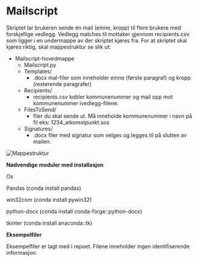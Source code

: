 # Mailscript

Skriptet lar brukeren sende én mail (emne, kropp) til flere brukere med forskjellige vedlegg. Vedlegg matches til mottaker gjennom recipients.csv
som ligger i en undermappe av der skriptet kjøres fra. For at skriptet skal kjøres riktig, skal mappestruktur se slik ut:

- Mailscript-hovedmappe
  - Mailscript.py
  - Templates/
    - .docx mal-filer som inneholder emne (første paragraf) og kropp (resterende paragrafer)
  - Recipients/
    - recipients.csv kobler kommunenummer og mail opp mot kommunenummer ivedlegg-filene.
  - FilesToSend/
    - filer du skal sende ut. Må inneholde kommunenummer i navn på fil eks: 
      1234_atkomstpunkt.sos
  - Signatures/
    - .docx filer med signatur som velges og legges til på slutten av mailen.

![Mappestruktur](https://github.com/jesperfjellin-kv/Mailscript/assets/145996132/39df15da-6012-4d13-810f-19b376d399ff)



**Nødvendige moduler med installasjon**

Os

Pandas (conda install pandas)

win32com (conda install pywin32)

python-docx (conda install conda-forge::python-docx)

tkinter (conda install anaconda::tk)

**Eksempelfiler**

Eksempelfiler er lagt med i repoet. Filene inneholder ingen identifiserende informasjon.
